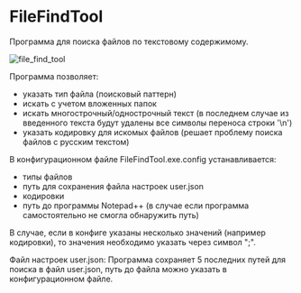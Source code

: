 # FileFindTool
Программа для поиска файлов по текстовому содержимому.


![file_find_tool](https://user-images.githubusercontent.com/16746527/52532956-7f175000-2d3d-11e9-842c-e03859bca3f5.jpg)

Программа позволяет:
  * указать тип файла (поисковый паттерн)
  * искать с учетом вложенных папок
  * искать многострочный/однострочный текст (в последнем случае из введенного текста будут удалены все символы переноса строки '\n')
  * указать кодировку для искомых файлов (решает проблему поиска файлов с русским текстом)

В конфигурационном файле FileFindTool.exe.config устанавливается:
  * типы файлов
  * путь для сохранения файла настроек user.json
  * кодировки
  * путь до программы Notepad++ (в случае если программа самостоятельно не смогла обнаружить путь)

  В случае, если в конфиге указаны несколько значений (например кодировки), то значения необходимо указать через символ ";".


Файл настроек user.json:
  Программа сохраняет 5 последних путей для поиска в файл user.json, путь до файла можно указать в конфигурационном файле.
